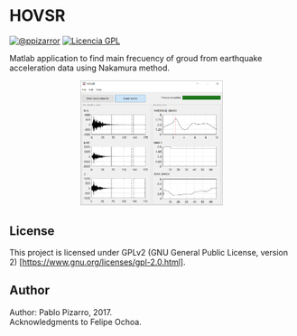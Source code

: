 # HOVSR
[![@ppizarror](http://ppizarror.com/resources/images/author.svg)](http://ppizarror.com)
[![Licencia GPL](http://ppizarror.com/resources/images/licensegpl2.svg)](https://www.gnu.org/licenses/old-licenses/gpl-2.0.html)

Matlab application to find main frecuency of groud from earthquake acceleration data using Nakamura method.

<p align="center">
<img src="https://raw.githubusercontent.com/ppizarror/ppizarror.github.io/master/resources/images/hovsr/hovsr.PNG" width="50%px" height="50%px">
</p>

## License
This project is licensed under GPLv2 (GNU General Public License, version 2) [https://www.gnu.org/licenses/gpl-2.0.html].

## Author
Author: Pablo Pizarro, 2017.<br>
Acknowledgments to Felipe Ochoa.